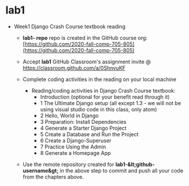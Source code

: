 # lab1
- Week1 Django Crash Course textbook reading
  - **lab1-<github-username> repo** repo is created in the GitHub course org:[https://github.com/2020-fall-comp-705-805](https://github.com/2020-fall-comp-705-805)
  - Accept **lab1** GitHub Classroom&#39;s assignment invite @ https://classroom.github.com/a/0ShnvuKF

  - Complete coding activities in the reading on your local machine
    - Reading/coding activities in Django Crash Course textbook:
      - Introduction (optional for your benefit read through it)
      - 1 The Ultimate Django setup (all except 1.3 - we will not be using visual studio code in this class, only atom)
      - 2 Hello, World in Django
      - 3 Preparation: Install Dependencies
      - 4 Generate a Starter Django Project
      - 5 Create a Database and Run the Project
      - 6 Create a Django-Superuser
      - 7 Practice Using the Admin
      - 8 Generate a Homepage App
  - Use the remote repository created for **lab1-\&lt;github-username\&gt;** in the above step to commit and push all your code from the chapters above.
